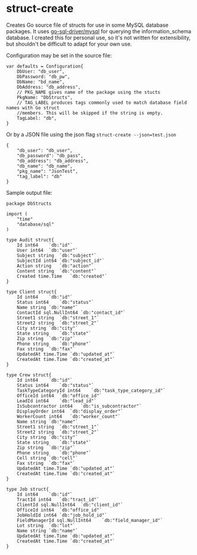 struct-create
=============

Creates Go source file of structs for use in some MySQL database packages. It uses [go-sql-driver/mysql](https://github.com/go-sql-driver/mysql) for querying the information_schema database. I created this for personal use, so it's not written for extensibility, but shouldn't be difficult to adapt for your own use.

Configuration may be set in the source file:
```
var defaults = Configuration{
	DbUser: "db_user",
	DbPassword: "db_pw",
	DbName: "bd_name",
	DbAddress: "db_address",
	// PKG_NAME gives name of the package using the stucts
	PkgName: "DbStructs",
	// TAG_LABEL produces tags commonly used to match database field names with Go struct
	//members. This will be skipped if the string is empty.
	TagLabel: "db",
}
```

Or by a JSON file using the json flag `struct-create --json=test.json`
```
{
	"db_user": "db_user",
	"db_password": "db_pass",
	"db_address": "db_address",
	"db_name": "db_name",
	"pkg_name": "JsonTest",
	"tag_label": "db"
}
```

Sample output file:
```
package DbStructs

import (
	"time"
	"database/sql"
)

type Audit struct{
	Id int64	`db:"id"`
	User int64	`db:"user"`
	Subject string	`db:"subject"`
	SubjectId int64	`db:"subject_id"`
	Action string	`db:"action"`
	Content string	`db:"content"`
	Created time.Time	`db:"created"`
}

type Client struct{
	Id int64	`db:"id"`
	Status int64	`db:"status"`
	Name string	`db:"name"`
	ContactId sql.NullInt64	`db:"contact_id"`
	Street1 string	`db:"street_1"`
	Street2 string	`db:"street_2"`
	City string	`db:"city"`
	State string	`db:"state"`
	Zip string	`db:"zip"`
	Phone string	`db:"phone"`
	Fax string	`db:"fax"`
	UpdatedAt time.Time	`db:"updated_at"`
	CreatedAt time.Time	`db:"created_at"`
}

type Crew struct{
	Id int64	`db:"id"`
	Status int64	`db:"status"`
	TaskTypeCategoryId int64	`db:"task_type_category_id"`
	OfficeId int64	`db:"office_id"`
	LeadId int64	`db:"lead_id"`
	IsSubcontractor int64	`db:"is_subcontractor"`
	DisplayOrder int64	`db:"display_order"`
	WorkerCount int64	`db:"worker_count"`
	Name string	`db:"name"`
	Street1 string	`db:"street_1"`
	Street2 string	`db:"street_2"`
	City string	`db:"city"`
	State string	`db:"state"`
	Zip string	`db:"zip"`
	Phone string	`db:"phone"`
	Cell string	`db:"cell"`
	Fax string	`db:"fax"`
	UpdatedAt time.Time	`db:"updated_at"`
	CreatedAt time.Time	`db:"created_at"`
}

type Job struct{
	Id int64	`db:"id"`
	TractId int64	`db:"tract_id"`
	ClientId sql.NullInt64	`db:"client_id"`
	OfficeId int64	`db:"office_id"`
	JobHoldId int64	`db:"job_hold_id"`
	FieldManagerId sql.NullInt64	`db:"field_manager_id"`
	Lot string	`db:"lot"`
	Name string	`db:"name"`
	UpdatedAt time.Time	`db:"updated_at"`
	CreatedAt time.Time	`db:"created_at"`
}
```
